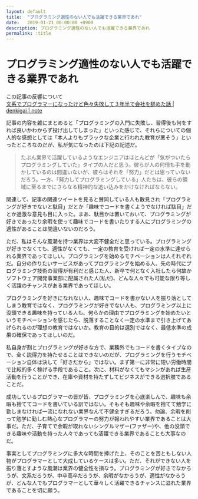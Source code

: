 ```yaml
---
layout: default
title:  "プログラミング適性のない人でも活躍できる業界であれ"
date:   2019-01-21 00:00:00 +0900
description: プログラミング適性のない人でも活躍できる業界であれ
permalink: :title
---
```


# プログラミング適性のない人でも活躍できる業界であれ

この記事の反響について   
[文系でプログラマーになったけど色々失敗して３年半で会社を辞めた話 | denkigai | note](https://note.mu/denkigai/n/nafff6bd87802)

記事の内容を雑にまとめると「プログラミングの入門に失敗し、習得後も何をすれば良いかわからず投げ出してしまった」といった感じで、それらについての個人的な感想としては「本人よりもブラックな企業と行われた教育が悪そう」といったところなのだが、私が気になったのは下記の記述だ。

> たぶん業界で活躍しているようなエンジニアはほとんどが「気がついたらプログラミングしていた」タイプの人だと思う。彼らが人の何倍も手を動かしているのは間違いないが、彼らはそれを「努力」だとは思っていないだろう。一方、「努力してプログラミングしている」人たちは、彼らの領域に至るまでにさらなる精神的な追い込みをかけなければならない。

関連して、記事の関連ツイートを見ると賛同している人も散見され「プログラミングが好きでないと駄目」だとか「趣味でコードを書くようでなければ駄目」だとか過激な意見も目に入った。まあ、駄目かは置いておいて、プログラミングが好きであったり余暇を使って趣味でコードを書いたりする人にプログラミングの適性があることは間違いないのだろう。

ただ、私はそんな風潮を持つ業界は大変不健全だと思っている。プログラミングが好きでなくても、適性がなくても、一定の教育を受ければ一定の水準に達せられる業界であってほしい。プログラミングを始めるモチベーションは人それぞれだ。自分の作りたいサービスがあってプログラミングを始める人、先の時代にプログラミング技術の習得が有利だと感じた人、新卒で何となく入社したら何故かソフトウェア開発事業部に配属された人(私だ)、どんな人々でも可能な限り等しく活躍のチャンスがある業界であってほしい。

プログラミングを好きになれない人、趣味でコードを書かない人を振り落としてしまう教育ではなく、プログラミングが好きでない人も、プログラミング以上に没頭できる趣味を持っている人も、何らかの理由でプログラミングを始めたいというモチベーションを感じたら、脱落することなく一定の水準まで引き上げてあげられるのが理想の教育ではないか。教育の目的は選別ではなく、最低水準の成果の確保であってほしいのだ。

私自身が割とプログラミングが好きな方で、業務外でもコードを書くタイプなので、全く説得力を持たせることはできないのだが、プログラミングを行うモチベーション自体は決して「好きだから」ではない。まず第一に非常に短い労働時間で比較的多く稼げる手段であること。次に、材料がなくてもマシンがあれば生産活動を行うことができ、在庫や資材を持たずしてビジネスができる選択肢であることだ。

成功しているプログラマーの皆が皆、プログラミングを心底楽しんで、趣味も余暇も捨ててコードを書いている訳ではない。そもそも趣味や余暇を捨てて勉学に勤しまなければ一流になれない業界なんて不健全すぎるだろう。勿論、余暇を削って勉学に勤しむ熱心なプログラマーの努力が報われやすい業界であることは大事だ。ただ、子育てで余暇が取れないシングルマザー(ファザー)や、他の没頭できる趣味や活動を持った人々であっても活躍できる業界であることも大事なのだ。

事実としてプログラミングに多大な時間を捧げた上、そのことを苦ともしない人物がプログラマーとして大成しているケースは多い。ただ、それができない人を振り落とすような風潮は業界の健全性を損なう。プログラミングが好きでなかろうが、文系だろうが、中卒高卒だろうが、余暇がなかろうが、適性がなかろうが、どんな人でもプログラマーとして華々しく活躍できるチャンスに溢れた業界であることを切に願う。
